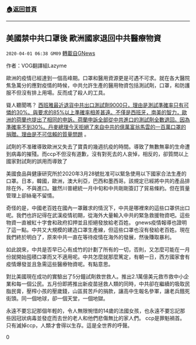 ###  [:house:返回首頁](https://github.com/ourhimalayas/txt)
---

## 美國禁中共口罩後 歐洲國家退回中共醫療物資
`2020-04-01 06:38 GM09` [轉載自GNews](https://gnews.org/zh-hant/158971/)

作者：VOG翻譯組Lazyme

歐洲的疫情已經達到一個高峰期。口罩和醫用資源更是可遇不可求。就在各大醫院焦急萬分的應對疫情的時候，中共允許生產的醫用物資包括測試劑，口罩，和防護服不但沒有排上用場。反而成了殺人的工具。

聳人聽聞嗎？ [西班雅最近退貨中共出口測試劑9000只，理由是測試準確率只有可憐的30%。與要求的85%以上準確率相差甚遠。不僅是西班牙，南美的智力，歐洲的荷蘭也提出了相同的申訴。荷蘭申訴全部從中共進口的測試劑全數退回。因為準確率不到30%。丹麥總理今天拒絕了來自中共的億萬富翁馬雲的一百萬口罩的捐贈。理由是不可信賴的質量問題](https://www3.nhk.or.jp/nhkworld/en/news/20200401_03/) 。

試劑的不准確導致歐洲又失去了寶貴的幾週抗疫的時間。導致了無數無辜的生命遭到病毒的摧殘。而ccp不但沒有道歉，沒有對死去的人哀悼，相反的，卻質問以上國家對試劑的誤用而導致了

美國食品與健康研究所於2020年3月28號批准可以緊急使用以下國家合法生產的口罩。日本，韓國，歐洲，澳大利亞，巴西和墨西哥。該規定已經將中共的產品排除在外，不與進口。雖然川普總統一月中旬和中共剛剛簽訂了貿易條約。但在質量管理上卻絲毫不留情。

奇怪的是，中國老百姓在國內一罩難求的情況下，中共是哪裡來的這些口罩供出口呢。我們也許記得在武漢疫情初期，從海外大量輸入中共的緊急救援物資吧。這些物資一直被紅十字會和政府扣押並且拒絕發放給老百姓。 gnews疫情報導也證明了這一點。中共又大規模的建造口罩生產線，但這些口罩也沒有發給老百姓。現在我們終於明白了，原來中共一直在等待疫情在海外的發展，然後賺取暴利。

如此說來，中共是否早已心有成竹的計劃了所有的一切，否則，又怎麼可能在一月份就開始囤積口罩而又不適用呢。中共怎麼就那麼篤定，有朝一日，西方國家會有疫情爆發並且急需這些醫療物資呢。有點意思。

對比美國現在成功的實驗出了5分鐘試劑救世救人。推出2.1萬億美元救市救中小企業和每一個公民。五月份即將推出新疫苗拯救人類的同時，中共卻在繼續的吸取民脂民膏，壓榨小孩的壓歲錢，山區貧苦戶的捐款，讓高中生報名參軍，讓老兵餓死街頭。同一個地球，卻一個天堂，一個地獄。

永遠不要忘記那個年輕的，令人無限惋惜的14歲的法國女孩，也永遠不要忘記那些因冠狀病毒並發症而去世的老人和他們悲傷無比的家人們。 ccp是罪魁禍首。只有滅掉ccp，人類才會得以生存。這是全世界的呼聲。
 
0
